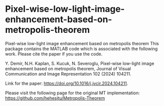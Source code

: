 # Pixel-wise-low-light-image-enhancement-based-on-metropolis-theorem
Pixel-wise low-light image enhancement based on metropolis theorem This package contains the MATLAB code which is associated with the following work. Please cite the paper if you use the code.

Y. Demir, N.H. Kaplan, S. Kucuk, N. Severoglu, Pixel-wise low-light image enhancement based on metropolis theorem, Journal of Visual Communication and Image Representation 102 (2024) 104211.

Link for the paper: https://doi.org/10.1016/j.jvcir.2024.104211.

Please visit the following page for the original MT implementation: https://github.com/hehesjtu/Metropolis-Theorem

